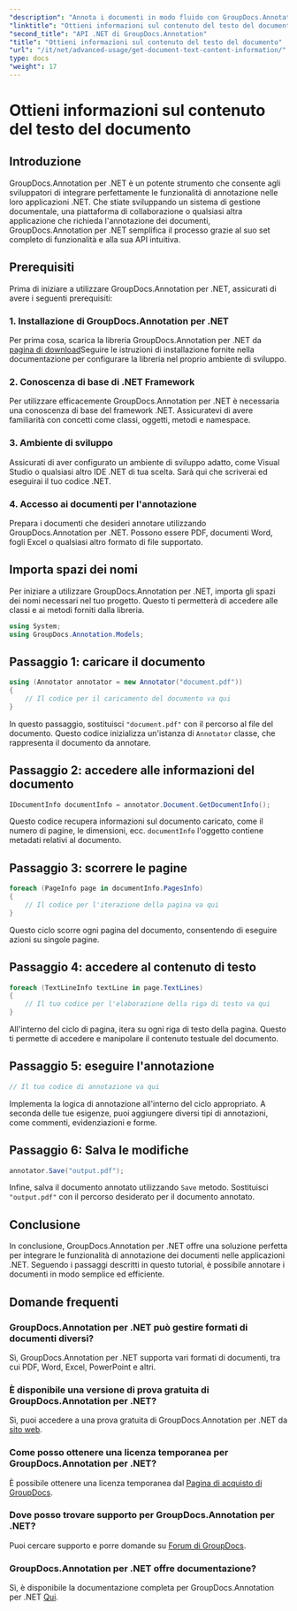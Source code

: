 ```yaml
---
"description": "Annota i documenti in modo fluido con GroupDocs.Annotation per .NET. Integra le funzionalità di annotazione nelle tue applicazioni .NET senza sforzo."
"linktitle": "Ottieni informazioni sul contenuto del testo del documento"
"second_title": "API .NET di GroupDocs.Annotation"
"title": "Ottieni informazioni sul contenuto del testo del documento"
"url": "/it/net/advanced-usage/get-document-text-content-information/"
type: docs
"weight": 17
---
```


# Ottieni informazioni sul contenuto del testo del documento

## Introduzione
GroupDocs.Annotation per .NET è un potente strumento che consente agli sviluppatori di integrare perfettamente le funzionalità di annotazione nelle loro applicazioni .NET. Che stiate sviluppando un sistema di gestione documentale, una piattaforma di collaborazione o qualsiasi altra applicazione che richieda l'annotazione dei documenti, GroupDocs.Annotation per .NET semplifica il processo grazie al suo set completo di funzionalità e alla sua API intuitiva.
## Prerequisiti
Prima di iniziare a utilizzare GroupDocs.Annotation per .NET, assicurati di avere i seguenti prerequisiti:
### 1. Installazione di GroupDocs.Annotation per .NET
Per prima cosa, scarica la libreria GroupDocs.Annotation per .NET da [pagina di download](https://releases.groupdocs.com/annotation/net/)Seguire le istruzioni di installazione fornite nella documentazione per configurare la libreria nel proprio ambiente di sviluppo.
### 2. Conoscenza di base di .NET Framework
Per utilizzare efficacemente GroupDocs.Annotation per .NET è necessaria una conoscenza di base del framework .NET. Assicuratevi di avere familiarità con concetti come classi, oggetti, metodi e namespace.
### 3. Ambiente di sviluppo
Assicurati di aver configurato un ambiente di sviluppo adatto, come Visual Studio o qualsiasi altro IDE .NET di tua scelta. Sarà qui che scriverai ed eseguirai il tuo codice .NET.
### 4. Accesso ai documenti per l'annotazione
Prepara i documenti che desideri annotare utilizzando GroupDocs.Annotation per .NET. Possono essere PDF, documenti Word, fogli Excel o qualsiasi altro formato di file supportato.

## Importa spazi dei nomi
Per iniziare a utilizzare GroupDocs.Annotation per .NET, importa gli spazi dei nomi necessari nel tuo progetto. Questo ti permetterà di accedere alle classi e ai metodi forniti dalla libreria.
```csharp
using System;
using GroupDocs.Annotation.Models;
```
## Passaggio 1: caricare il documento
```csharp
using (Annotator annotator = new Annotator("document.pdf"))
{
    // Il codice per il caricamento del documento va qui
}
```
In questo passaggio, sostituisci `"document.pdf"` con il percorso al file del documento. Questo codice inizializza un'istanza di `Annotator` classe, che rappresenta il documento da annotare.
## Passaggio 2: accedere alle informazioni del documento
```csharp
IDocumentInfo documentInfo = annotator.Document.GetDocumentInfo();
```
Questo codice recupera informazioni sul documento caricato, come il numero di pagine, le dimensioni, ecc. `documentInfo` l'oggetto contiene metadati relativi al documento.
## Passaggio 3: scorrere le pagine
```csharp
foreach (PageInfo page in documentInfo.PagesInfo)
{
    // Il codice per l'iterazione della pagina va qui
}
```
Questo ciclo scorre ogni pagina del documento, consentendo di eseguire azioni su singole pagine.
## Passaggio 4: accedere al contenuto di testo
```csharp
foreach (TextLineInfo textLine in page.TextLines)
{
    // Il tuo codice per l'elaborazione della riga di testo va qui
}
```
All'interno del ciclo di pagina, itera su ogni riga di testo della pagina. Questo ti permette di accedere e manipolare il contenuto testuale del documento.
## Passaggio 5: eseguire l'annotazione
```csharp
// Il tuo codice di annotazione va qui
```
Implementa la logica di annotazione all'interno del ciclo appropriato. A seconda delle tue esigenze, puoi aggiungere diversi tipi di annotazioni, come commenti, evidenziazioni e forme.
## Passaggio 6: Salva le modifiche
```csharp
annotator.Save("output.pdf");
```
Infine, salva il documento annotato utilizzando `Save` metodo. Sostituisci `"output.pdf"` con il percorso desiderato per il documento annotato.

## Conclusione
In conclusione, GroupDocs.Annotation per .NET offre una soluzione perfetta per integrare le funzionalità di annotazione dei documenti nelle applicazioni .NET. Seguendo i passaggi descritti in questo tutorial, è possibile annotare i documenti in modo semplice ed efficiente.
## Domande frequenti
### GroupDocs.Annotation per .NET può gestire formati di documenti diversi?
Sì, GroupDocs.Annotation per .NET supporta vari formati di documenti, tra cui PDF, Word, Excel, PowerPoint e altri.
### È disponibile una versione di prova gratuita di GroupDocs.Annotation per .NET?
Sì, puoi accedere a una prova gratuita di GroupDocs.Annotation per .NET da [sito web](https://releases.groupdocs.com/).
### Come posso ottenere una licenza temporanea per GroupDocs.Annotation per .NET?
È possibile ottenere una licenza temporanea dal [Pagina di acquisto di GroupDocs](https://purchase.groupdocs.com/temporary-license/).
### Dove posso trovare supporto per GroupDocs.Annotation per .NET?
Puoi cercare supporto e porre domande su [Forum di GroupDocs](https://forum.groupdocs.com/c/annotation/10).
### GroupDocs.Annotation per .NET offre documentazione?
Sì, è disponibile la documentazione completa per GroupDocs.Annotation per .NET [Qui](https://tutorials.groupdocs.com/annotation/net/).